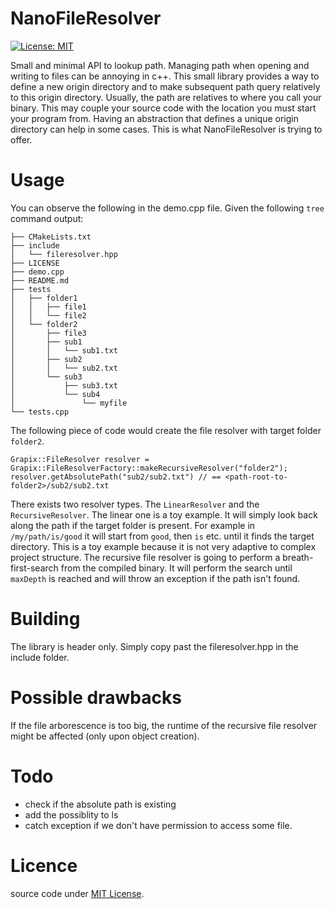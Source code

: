 # NanoFileResolver

[![License: MIT](https://img.shields.io/badge/License-MIT-yellow.svg)](https://opensource.org/licenses/MIT)

Small and minimal API to lookup path. Managing path when opening and writing to files can be annoying in c++. This small library provides a way to define a new origin directory and to make subsequent path query relatively to this origin directory. Usually, the path are relatives to where you call your binary. This may couple your source code with the location you must start your program from. Having an abstraction that defines a unique origin directory can help in some cases. This is what NanoFileResolver is trying to offer.


# Usage

You can observe the following in the demo.cpp file. Given the following `tree` command output:

```
├── CMakeLists.txt
├── include
│   └── fileresolver.hpp
├── LICENSE
├── demo.cpp
├── README.md
├── tests
│   ├── folder1
│   │   ├── file1
│   │   └── file2
│   └── folder2
│       ├── file3
│       ├── sub1
│       │   └── sub1.txt
│       ├── sub2
│       │   └── sub2.txt
│       └── sub3
│           ├── sub3.txt
│           └── sub4
│               └── myfile
└── tests.cpp
```

The following piece of code would create the file resolver with target folder `folder2`. 

```
Grapix::FileResolver resolver = Grapix::FileResolverFactory::makeRecursiveResolver("folder2");
resolver.getAbsolutePath("sub2/sub2.txt") // == <path-root-to-folder2>/sub2/sub2.txt
``` 

There exists two resolver types. The `LinearResolver` and the `RecursiveResolver`. The linear one is a toy example. It will simply look back along the path if the target folder is present. For example in `/my/path/is/good` it will start from `good`, then `is` etc. until it finds the target directory. This is a toy example because it is not very adaptive to complex project structure. The recursive file resolver is going to perform a breath-first-search from the compiled binary. It will perform the search until `maxDepth` is reached and will throw an exception if the path isn't found.

# Building

The library is header only. Simply copy past the fileresolver.hpp in the include folder.

# Possible drawbacks

If the file arborescence is too big, the runtime of the recursive file resolver might be affected (only upon object creation).

# Todo

- check if the absolute path is existing
- add the possiblity to ls
- catch exception if we don't have permission to access some file.

# Licence

source code under [MIT License](LICENSE).